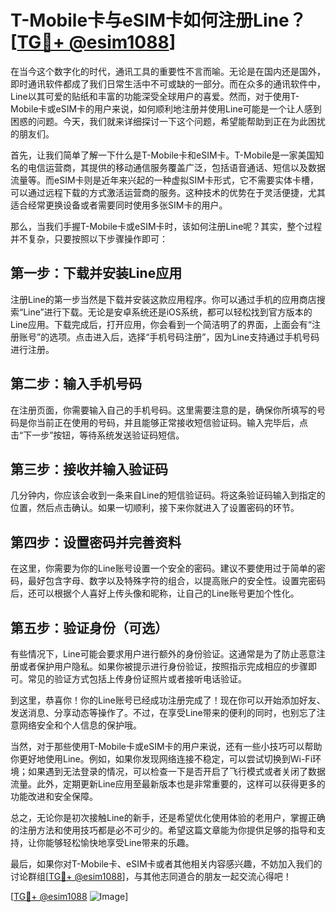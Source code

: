 # T-Mobile卡与eSIM卡如何注册Line？[[TG💪+ @esim1088](https://t.me/s/esim1088)]

在当今这个数字化的时代，通讯工具的重要性不言而喻。无论是在国内还是国外，即时通讯软件都成了我们日常生活中不可或缺的一部分。而在众多的通讯软件中，Line以其可爱的贴纸和丰富的功能深受全球用户的喜爱。然而，对于使用T-Mobile卡或eSIM卡的用户来说，如何顺利地注册并使用Line可能是一个让人感到困惑的问题。今天，我们就来详细探讨一下这个问题，希望能帮助到正在为此困扰的朋友们。

首先，让我们简单了解一下什么是T-Mobile卡和eSIM卡。T-Mobile是一家美国知名的电信运营商，其提供的移动通信服务覆盖广泛，包括语音通话、短信以及数据流量等。而eSIM卡则是近年来兴起的一种虚拟SIM卡形式，它不需要实体卡槽，可以通过远程下载的方式激活运营商的服务。这种技术的优势在于灵活便捷，尤其适合经常更换设备或者需要同时使用多张SIM卡的用户。

那么，当我们手握T-Mobile卡或eSIM卡时，该如何注册Line呢？其实，整个过程并不复杂，只要按照以下步骤操作即可：

## 第一步：下载并安装Line应用

注册Line的第一步当然是下载并安装这款应用程序。你可以通过手机的应用商店搜索“Line”进行下载。无论是安卓系统还是iOS系统，都可以轻松找到官方版本的Line应用。下载完成后，打开应用，你会看到一个简洁明了的界面，上面会有“注册账号”的选项。点击进入后，选择“手机号码注册”，因为Line支持通过手机号码进行注册。

## 第二步：输入手机号码

在注册页面，你需要输入自己的手机号码。这里需要注意的是，确保你所填写的号码是你当前正在使用的号码，并且能够正常接收短信验证码。输入完毕后，点击“下一步”按钮，等待系统发送验证码短信。

## 第三步：接收并输入验证码

几分钟内，你应该会收到一条来自Line的短信验证码。将这条验证码输入到指定的位置，然后点击确认。如果一切顺利，接下来你就进入了设置密码的环节。

## 第四步：设置密码并完善资料

在这里，你需要为你的Line账号设置一个安全的密码。建议不要使用过于简单的密码，最好包含字母、数字以及特殊字符的组合，以提高账户的安全性。设置完密码后，还可以根据个人喜好上传头像和昵称，让自己的Line账号更加个性化。

## 第五步：验证身份（可选）

有些情况下，Line可能会要求用户进行额外的身份验证。这通常是为了防止恶意注册或者保护用户隐私。如果你被提示进行身份验证，按照指示完成相应的步骤即可。常见的验证方式包括上传身份证照片或者接听电话验证。

到这里，恭喜你！你的Line账号已经成功注册完成了！现在你可以开始添加好友、发送消息、分享动态等操作了。不过，在享受Line带来的便利的同时，也别忘了注意网络安全和个人信息的保护哦。

当然，对于那些使用T-Mobile卡或eSIM卡的用户来说，还有一些小技巧可以帮助你更好地使用Line。例如，如果你发现网络连接不稳定，可以尝试切换到Wi-Fi环境；如果遇到无法登录的情况，可以检查一下是否开启了飞行模式或者关闭了数据流量。此外，定期更新Line应用至最新版本也是非常重要的，这样可以获得更多的功能改进和安全保障。

总之，无论你是初次接触Line的新手，还是希望优化使用体验的老用户，掌握正确的注册方法和使用技巧都是必不可少的。希望这篇文章能为你提供足够的指导和支持，让你能够轻松愉快地享受Line带来的乐趣。

最后，如果你对T-Mobile卡、eSIM卡或者其他相关内容感兴趣，不妨加入我们的讨论群组[[TG💪+ @esim1088](https://t.me/s/esim1088)]，与其他志同道合的朋友一起交流心得吧！

[[TG💪+ @esim1088](https://t.me/s/esim1088) ![Image](https://i.postimg.cc/4NQfJmqS/Snipaste-2025-05-13-00-14-12.png)]